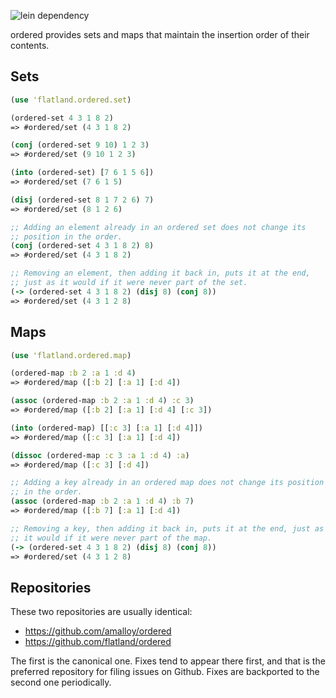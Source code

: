 ![lein dependency](https://clojars.org/org.flatland/ordered/latest-version.svg)

ordered provides sets and maps that maintain the insertion order of their contents.

## Sets

```clojure
(use 'flatland.ordered.set)

(ordered-set 4 3 1 8 2)
=> #ordered/set (4 3 1 8 2)

(conj (ordered-set 9 10) 1 2 3)
=> #ordered/set (9 10 1 2 3)

(into (ordered-set) [7 6 1 5 6])
=> #ordered/set (7 6 1 5)

(disj (ordered-set 8 1 7 2 6) 7)
=> #ordered/set (8 1 2 6)

;; Adding an element already in an ordered set does not change its
;; position in the order.
(conj (ordered-set 4 3 1 8 2) 8)
=> #ordered/set (4 3 1 8 2)

;; Removing an element, then adding it back in, puts it at the end,
;; just as it would if it were never part of the set.
(-> (ordered-set 4 3 1 8 2) (disj 8) (conj 8))
=> #ordered/set (4 3 1 2 8)
```

## Maps

```clojure
(use 'flatland.ordered.map)

(ordered-map :b 2 :a 1 :d 4)
=> #ordered/map ([:b 2] [:a 1] [:d 4])

(assoc (ordered-map :b 2 :a 1 :d 4) :c 3)
=> #ordered/map ([:b 2] [:a 1] [:d 4] [:c 3])

(into (ordered-map) [[:c 3] [:a 1] [:d 4]])
=> #ordered/map ([:c 3] [:a 1] [:d 4])

(dissoc (ordered-map :c 3 :a 1 :d 4) :a)
=> #ordered/map ([:c 3] [:d 4])

;; Adding a key already in an ordered map does not change its position
;; in the order.
(assoc (ordered-map :b 2 :a 1 :d 4) :b 7)
=> #ordered/map ([:b 7] [:a 1] [:d 4])

;; Removing a key, then adding it back in, puts it at the end, just as
;; it would if it were never part of the map.
(-> (ordered-set 4 3 1 8 2) (disj 8) (conj 8))
=> #ordered/set (4 3 1 2 8)
```


## Repositories

These two repositories are usually identical:

* https://github.com/amalloy/ordered
* https://github.com/flatland/ordered

The first is the canonical one.  Fixes tend to appear there first, and
that is the preferred repository for filing issues on Github.  Fixes
are backported to the second one periodically.
